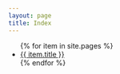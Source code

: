 ```yaml
--- 
layout: page
title: Index
---
```

<!-- use site.collections to try to separate pages by subfolder -->
<ul>
  {% for item in site.pages %}
    <li {% if page.url contains item.path %}class="active"{% endif %}><a href="https://didsr.github.io/HTT.home{{ item.url }}">{{ item.title }}</a></li>
  {% endfor %}
</ul>

<!-- https://carpentries-incubator.github.io/jekyll-pages-novice/arrays/index.html -->